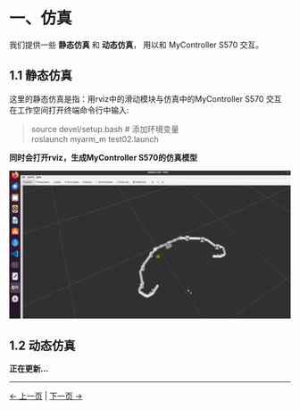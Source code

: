 # 一、仿真

我们提供一些 **静态仿真** 和 **动态仿真**， 用以和 MyController S570 交互。  

## 1.1 静态仿真
这里的静态仿真是指：用rviz中的滑动模块与仿真中的MyController S570 交互  
在工作空间打开终端命令行中输入:  
> source devel/setup.bash # 添加环境变量  
> roslaunch myarm_m test02.launch  
  

**同时会打开rviz，生成MyController S570的仿真模型**

<img src="../../../resources/4-FunctionsAndApplications/6-SDKDevelopment/5.2-DevelopmentAndUseBasedOnROS1/1_download/rviz_s570_4.jpg" alt="7.1.1-1" style="zoom:100%;" />  


## 1.2 动态仿真
**正在更新...**


---

[← 上一页](1_download.md) | [下一页 →](3_ROScode.md)

